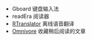 



- Gboard   键盘输入法
- readEra 阅读器
- [RTranslator](https://github.com/niedev/RTranslator)  离线语音翻译
- [Omnivore](https://github.com/omnivore-app/omnivore)  收藏稍后阅读的文章




